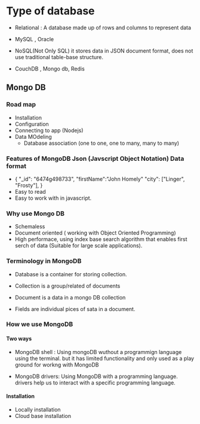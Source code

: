 # Type of database

- Relational : A database made up of rows and columns to represent data
- MySQL , Oracle

- NoSQL(Not Only SQL) it stores data in JSON document format, does not use traditional table-base structure.
- CouchDB , Mongo db, Redis

## Mongo DB

### Road map

- Installation
- Configuration
- Connecting to app (Nodejs)
- Data MOdeling
  - Database association (one to one, one to many, many to many)

### Features of MongoDB Json (Javscript Object Notation) Data format

- {
  "\_id": "6474g498733",
  "firstName":"John Homely"
  "city": ["Linger", "Frosty"],
  }
- Easy to read
- Easy to work with in javascript.

### Why use Mongo DB

- Schemaless
- Document oriented ( working with Object Oriented Programming)
- High performace, using index base search algorithm that enables first serch of data (Suitable for large scale applications).

### Terminology in MongoDB

- Database is a container for storing collection.

- Collection is a group/related of documents

- Document is a data in a mongo DB collection

- Fields are individual pices of sata in a document.

### How we use MongoDB

#### Two ways

- MongoDB shell : Using mongoDB wuthout a programmign language using the terminal. but it has limited functionality and only used as a play ground for workng with MongoDB

- MongoDB drivers: Using MongoDB with a programming language. drivers help us to interact with a specific programming language.

#### Installation

- Locally installation
- Cloud base installation
